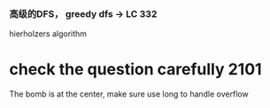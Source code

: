 ### 高级的DFS， greedy dfs -> LC 332
hierholzers algorithm

# check the question carefully 2101
The bomb is at the center, make sure use long to handle overflow